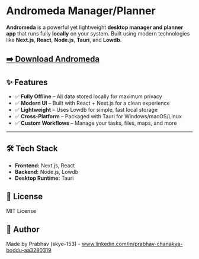 # Andromeda Manager/Planner

**Andromeda** is a powerful yet lightweight **desktop manager and planner app** that runs fully **locally** on your system. Built using modern technologies like **Next.js**, **React**, **Node.js**, **Tauri**, and **Lowdb**.

[➡️ **Download Andromeda**](https://github.com/skye-153/Andromeda/releases)
---

## ✨ Features

- ✅ **Fully Offline** – All data stored locally for maximum privacy  
- ✅ **Modern UI** – Built with React + Next.js for a clean experience  
- ✅ **Lightweight** – Uses Lowdb for simple, fast local storage  
- ✅ **Cross-Platform** – Packaged with Tauri for Windows/macOS/Linux  
- ✅ **Custom Workflows** – Manage your tasks, files, maps, and more

---
## 🛠 Tech Stack

- **Frontend:** Next.js, React  
- **Backend:** Node.js, Lowdb  
- **Desktop Runtime:** Tauri

## 📄 License
MIT License

## 👤 Author
Made by Prabhav (skye-153) - 
www.linkedin.com/in/prabhav-chanakya-boddu-aa3280319

